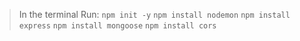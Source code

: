 > In the terminal
Run: 
`npm init -y`
`npm install nodemon`
`npm install express`
`npm install mongoose`
`npm install cors`